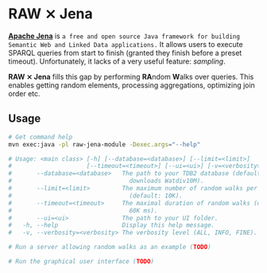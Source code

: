 # RAW ⨯ Jena

[**Apache Jena**](https://jena.apache.org/) is `a free and open source
Java framework for building Semantic Web and Linked Data
applications.` It allows users to execute SPARQL queries from start to
finish (granted they finish before a preset timeout). Unfortunately,
it lacks of a very useful feature: *sampling*. 

**RAW ⨯ Jena** fills this gap by performing **RA**ndom **W**alks over
queries. This enables getting random elements, processing
aggregations, optimizing join order etc.


## Usage

```bash 
# Get command help
mvn exec:java -pl raw-jena-module -Dexec.args="--help"

# Usage: <main class> [-h] [--database=<database>] [--limit=<limit>]
#                     [--timeout=<timeout>] [--ui=<ui>] [-v=<verbosity>]
#       --database=<database>   The path to your TDB2 database (default:
#                                 downloads Watdiv10M).
#       --limit=<limit>         The maximum number of random walks per query
#                                 (default: 10K).
#       --timeout=<timeout>     The maximal duration of random walks (default:
#                                 60K ms).
#       --ui=<ui>               The path to your UI folder.
#   -h, --help                  Display this help message.
#   -v, --verbosity=<verbosity> The verbosity level (ALL, INFO, FINE).
```

```bash
# Run a server allowing random walks as an example (TODO)
```


```bash
# Run the graphical user interface (TODO)
```
